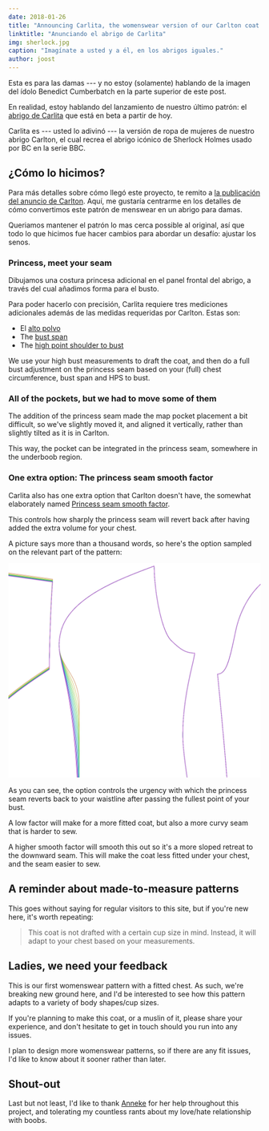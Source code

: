 ```yaml
---
date: 2018-01-26
title: "Announcing Carlita, the womenswear version of our Carlton coat."
linktitle: "Anunciando el abrigo de Carlita"
img: sherlock.jpg
caption: "Imagínate a usted y a él, en los abrigos iguales."
author: joost
---
```


Esta es para las damas --- y no estoy (solamente) hablando de la imagen del ídolo Benedict Cumberbatch en la parte superior de este post.

En realidad, estoy hablando del lanzamiento de nuestro último patrón: el [abrigo de Carlita](/patterns/carlita) que está en beta a partir de hoy.

Carlita es --- usted lo adivinó --- la versión de ropa de mujeres de nuestro abrigo Carlton, el cual recrea el abrigo icónico de Sherlock Holmes usado por BC en la serie BBC.

## ¿Cómo lo hicimos?

Para más detalles sobre cómo llegó este proyecto, te remito a [la publicación del anuncio de Carlton](/blog/announcing-carlton-and-bent/). Aquí, me gustaría centrarme en los detalles de cómo convertimos este patrón de menswear en un abrigo para damas.

Queriamos mantener el patrón lo mas cerca possible al original, así que todo lo que hicimos fue hacer cambios para abordar un desafío: ajustar los senos.

### Princess, meet your seam

Dibujamos una costura princesa adicional en el panel frontal del abrigo, a través del cual añadimos forma para el busto.

Para poder hacerlo con precisión, Carlita requiere tres mediciones adicionales además de las medidas requeridas por Carlton. Estas son:

 - El [alto polvo](/docs/measurements/#highBust)
 - The [bust span](/docs/measurements/#bustSpan)
 - The [high point shoulder to bust](/docs/measurements/#highPointShoulderToBust)

We use your high bust measurements to draft the coat, and then do a full bust adjustment on the princess seam based on your (full) chest circumference, bust span and HPS to bust.

### All of the pockets, but we had to move some of them

The addition of the princess seam made the map pocket placement a bit difficult, so we've slightly moved it, and aligned it vertically, rather than slightly tilted as it is in Carlton.

This way, the pocket can be integrated in the princess seam, somewhere in the underboob region.

### One extra option: The princess seam smooth factor

Carlita also has one extra option that Carlton doesn't have, the somewhat elaborately named [Princess seam smooth factor](/docs/patterns/carlita/options#princessSeamSmoothFactor).

This controls how sharply the princess seam will revert back after having added the extra volume for your chest.

A picture says more than a thousand words, so here's the option sampled on the relevant part of the pattern:

![The effect of the option as shown by our sampler service](smooth.png)

As you can see, the option controls the urgency with which the princess seam reverts back to your waistline after passing the fullest point of your bust.

A low factor will make for a more fitted coat, but also a more curvy seam that is harder to sew.

A higher smooth factor will smooth this out so it's a more sloped retreat to the downward seam. This will make the coat less fitted under your chest, and the seam easier to sew.

## A reminder about made-to-measure patterns

This goes without saying for regular visitors to this site, but if you're new here, it's worth repeating:

> This coat is not drafted with a certain cup size in mind. Instead, it will adapt to your chest based on your measurements.

## Ladies, we need your feedback

This is our first womenswear pattern with a fitted chest. As such, we're breaking new ground here, and I'd be interested to see how this pattern adapts to a variety of body shapes/cup sizes.

If you're planning to make this coat, or a muslin of it, please share your experience, and don't hesitate to get in touch should you run into any issues.


I plan to design more womenswear patterns, so if there are any fit issues, I'd like to know about it sooner rather than later.

## Shout-out

Last but not least, I'd like to thank [Anneke](http://www.annekecaramin.com/) for her help throughout this project, and tolerating my countless rants about my love/hate relationship with boobs.
